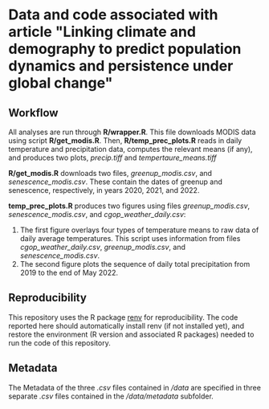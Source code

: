 # Data and code associated with article "Linking climate and demography to predict population dynamics and persistence under global change"

## Workflow
All analyses are run through **R/wrapper.R**. This file downloads MODIS data using script **R/get_modis.R**. Then, **R/temp_prec_plots.R** reads in daily temperature and precipitation data, computes the relevant means (if any), and produces two plots, _precip.tiff_ and _tempertaure_means.tiff_

**R/get_modis.R** downloads two files, _greenup_modis.csv_, and _senescence_modis.csv_. These contain the dates of greenup and senescence, respectively, in years 2020, 2021, and 2022.

**temp_prec_plots.R** produces two figures using files _greenup_modis.csv_, _senescence_modis.csv_, and _cgop_weather_daily.csv_:
1. The first figure overlays four types of temperature means to raw data of daily average temperatures. This script uses information from files _cgop_weather_daily.csv_, _greenup_modis.csv_, and _senescence_modis.csv_. 
2. The second figure plots the sequence of daily total precipitation from 2019 to the end of May 2022.

## Reproducibility
This repository uses the R package [renv](https://rstudio.github.io/renv/) for reproducibility. The code reported here should automatically install renv (if not installed yet), and restore the environment (R version and associated R packages) needed to run the code of this repository.

## Metadata
The Metadata of the three _.csv_ files contained in */data* are specified in three separate _.csv_ files contained in the */data/metadata* subfolder.
